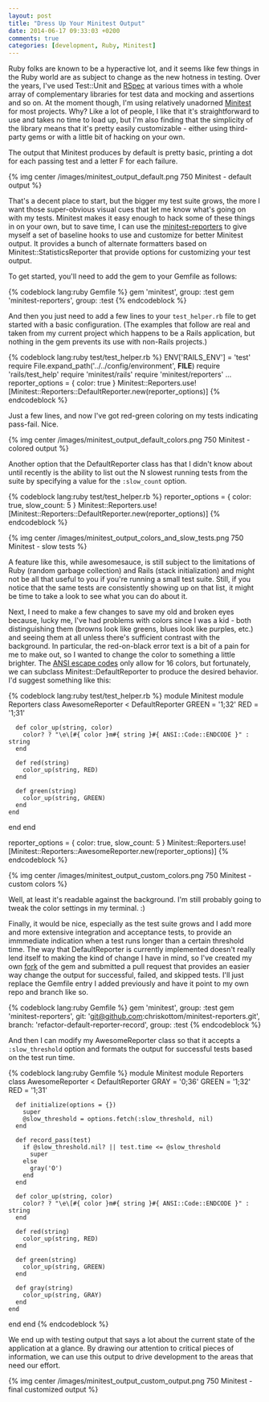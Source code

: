 ```yaml
---
layout: post
title: "Dress Up Your Minitest Output"
date: 2014-06-17 09:33:03 +0200
comments: true
categories: [development, Ruby, Minitest]
---
```

Ruby folks are known to be a hyperactive lot, and it seems like few things in the Ruby world are as subject to change as the new hotness in testing.  Over the years, I've used Test::Unit and [RSpec][1] at various times with a whole array of complementary libraries for test data and mocking and assertions and so on.  At the moment though, I'm using relatively unadorned [Minitest][2] for most projects.  Why?  Like a lot of people, I like that it's straightforward to use and takes no time to load up, but I'm also finding that the simplicity of the library means that it's pretty easily customizable - either using third-party gems or with a little bit of hacking on your own.

The output that Minitest produces by default is pretty basic, printing a dot for each passing test and a letter F for each failure.

{% img center /images/minitest_output_default.png 750 Minitest - default output %}

That's a decent place to start, but the bigger my test suite grows, the more I want those super-obvious visual cues that let me know what's going on with my tests.<!--more--> Minitest makes it easy enough to hack some of these things in on your own, but to save time, I can use the [minitest-reporters][3] to give myself a set of baseline hooks to use and customize for better Minitest output.  It provides a bunch of alternate formatters based on Minitest::StatisticsReporter that provide options for customizing your test output.

To get started, you'll need to add the gem to your Gemfile as follows:

{% codeblock lang:ruby Gemfile %}
gem 'minitest', group: :test
gem 'minitest-reporters', group: :test
{% endcodeblock %}

And then you just need to add a few lines to your ```test_helper.rb``` file to get started with a basic configuration.  (The examples that follow are real and taken from my current project which happens to be a Rails application, but nothing in the gem prevents its use with non-Rails projects.)

{% codeblock lang:ruby test/test_helper.rb %}
ENV['RAILS_ENV'] = 'test'
require File.expand_path('../../config/environment', __FILE__)
require 'rails/test_help'
require 'minitest/rails'
require 'minitest/reporters'
...
reporter_options = { color: true }
Minitest::Reporters.use! [Minitest::Reporters::DefaultReporter.new(reporter_options)]
{% endcodeblock %}

Just a few lines, and now I've got red-green coloring on my tests indicating pass-fail.  Nice.

{% img center /images/minitest_output_default_colors.png 750 Minitest - colored output %}

Another option that the DefaultReporter class has that I didn't know about until recently is the ability to list out the N slowest running tests from the suite by specifying a value for the ```:slow_count``` option.

{% codeblock lang:ruby test/test_helper.rb %}
reporter_options = { color: true, slow_count: 5 }
Minitest::Reporters.use! [Minitest::Reporters::DefaultReporter.new(reporter_options)]
{% endcodeblock %}

{% img center /images/minitest_output_colors_and_slow_tests.png 750 Minitest - slow tests %}

A feature like this, while awesomesauce, is still subject to the limitations of Ruby (random garbage collection) and Rails (stack initialization) and might not be all that useful to you if you're running a small test suite.  Still, if you notice that the same tests are consistently showing up on that list, it might be time to take a look to see what you can do about it.

Next, I need to make a few changes to save my old and broken eyes because, lucky me, I've had problems with colors since I was a kid - both distinguishing them (browns look like greens, blues look like purples, etc.) and seeing them at all unless there's sufficient contrast with the background.  In particular, the red-on-black error text is a bit of a pain for me to make out, so I wanted to change the color to something a little brighter.  The [ANSI escape codes][4] only allow for 16 colors, but fortunately, we can subclass Minitest::DefaultReporter to produce the desired behavior.  I'd suggest something like this:

{% codeblock lang:ruby test/test_helper.rb %}
module Minitest
  module Reporters
    class AwesomeReporter < DefaultReporter
      GREEN = '1;32'
      RED = '1;31'

      def color_up(string, color)
        color? ? "\e\[#{ color }m#{ string }#{ ANSI::Code::ENDCODE }" : string
      end

      def red(string)
        color_up(string, RED)
      end

      def green(string)
        color_up(string, GREEN)
      end
    end
  end
end

reporter_options = { color: true, slow_count: 5 }
Minitest::Reporters.use! [Minitest::Reporters::AwesomeReporter.new(reporter_options)]
{% endcodeblock %}

{% img center /images/minitest_output_custom_colors.png 750 Minitest - custom colors %}

Well, at least it's readable against the background.  I'm still probably going to tweak the color settings in my terminal.  :)

Finally, it would be nice, especially as the test suite grows and I add more and more extensive integration and acceptance tests, to provide an immmediate indication when a test runs longer than a certain threshold time.  The way that DefaultReporter is currently implemented doesn't really lend itself to making the kind of change I have in mind, so I've created my own [fork][5] of the gem and submitted a pull request that provides an easier way change the output for successful, failed, and skipped tests.  I'll just replace the Gemfile entry I added previously and have it point to my own repo and branch like so.

{% codeblock lang:ruby Gemfile %}
gem 'minitest', group: :test
gem 'minitest-reporters', git: 'git@github.com:chriskottom/minitest-reporters.git',
  branch: 'refactor-default-reporter-record', group: :test
{% endcodeblock %}

And then I can modify my AwesomeReporter class so that it accepts a ```:slow_threshold``` option and formats the output for successful tests based on the test run time.

{% codeblock lang:ruby Gemfile %}
module Minitest
  module Reporters
    class AwesomeReporter < DefaultReporter
      GRAY = '0;36'
      GREEN = '1;32'
      RED = '1;31'

      def initialize(options = {})
        super
        @slow_threshold = options.fetch(:slow_threshold, nil)
      end

      def record_pass(test)
        if @slow_threshold.nil? || test.time <= @slow_threshold
          super
        else
          gray('O')
        end
      end

      def color_up(string, color)
        color? ? "\e\[#{ color }m#{ string }#{ ANSI::Code::ENDCODE }" : string
      end

      def red(string)
        color_up(string, RED)
      end

      def green(string)
        color_up(string, GREEN)
      end

      def gray(string)
        color_up(string, GRAY)
      end
    end
  end
end
{% endcodeblock %}

We end up with testing output that says a lot about the current state of the application at a glance.  By drawing our attention to critical pieces of information, we can use this output to drive development to the areas that need our effort.

{% img center /images/minitest_output_custom_output.png 750 Minitest - final customized output %}



[1]: http://rspec.info/
[2]: https://github.com/seattlerb/minitest
[3]: https://github.com/kern/minitest-reporters
[4]: https://en.wikipedia.org/wiki/ANSI_escape_code#Colors
[5]: https://github.com/chriskottom/minitest-reporters
